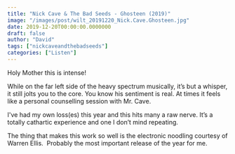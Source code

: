 ```yaml
---
title: "Nick Cave & The Bad Seeds - Ghosteen (2019)"
image: "/images/post/wilt_20191220_Nick.Cave.Ghosteen.jpg"
date: 2019-12-20T00:00:00.0000000
draft: false
author: "David"
tags: ["nickcaveandthebadseeds"]
categories: ["Listen"]
---
```

 Holy Mother this is intense!   
  
While on the far left side of the heavy spectrum musically, it’s but a whisper, it still jolts you to the core. You know his sentiment is real. At times it feels like a personal counselling session with Mr. Cave.   
  
I've had my own loss(es) this year and this hits many a raw nerve. It’s a totally cathartic experience and one I don’t mind repeating.  
  
The thing that makes this work so well is the electronic noodling courtesy of Warren Ellis.  Probably the most important release of the year for me.